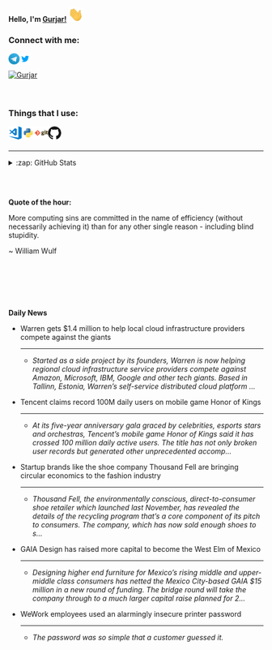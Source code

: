 #### Hello, I'm [Gurjar!](https://GurjarKing.github.io) <img src="https://raw.githubusercontent.com/ABSphreak/ABSphreak/master/gifs/Hi.gif" width="30px"></h2>


### Connect with me:

[<img align="left" alt="Gurjar | Telegram" width="22px" src="https://raw.githubusercontent.com/github/explore/80688e429a7d4ef2fca1e82350fe8e3517d3494d/topics/telegram/telegram.png" />][Telegram]
[<img align="left" alt="Gurjar | Twitter" width="22px" src="https://raw.githubusercontent.com/github/explore/80688e429a7d4ef2fca1e82350fe8e3517d3494d/topics/twitter/twitter.png" />][Twitter]
<br >
<br >
<a href="https://github.com/GurjarKing"><img src="https://komarev.com/ghpvc/?username=GurjarKing" alt="Gurjar" /></a> <br />
<br />
<br />
<!-- <br >

![](https://visitor-badge.glitch.me/badge?page_id=GurjarKing)

<br /> -->

### Things that I use:

[<img align="left" alt="Visual Studio Code" width="26px" src="https://raw.githubusercontent.com/github/explore/80688e429a7d4ef2fca1e82350fe8e3517d3494d/topics/visual-studio-code/visual-studio-code.png" />][VSCode]
[<img align="left" alt="Python" width="26px" src="https://raw.githubusercontent.com/github/explore/80688e429a7d4ef2fca1e82350fe8e3517d3494d/topics/python/python.png" />][Python]
[<img align="left" alt="Git" width="26px" src="https://raw.githubusercontent.com/github/explore/80688e429a7d4ef2fca1e82350fe8e3517d3494d/topics/git/git.png" />][Git]
[<img align="left" alt="GitHub" width="26px" src="https://raw.githubusercontent.com/github/explore/78df643247d429f6cc873026c0622819ad797942/topics/github/github.png" />][Github]

<br />
<br />

---
<details>
  <summary>:zap: GitHub Stats</summary>

<img align="left" alt="Gurjar's Github Stats" src="https://github-readme-stats.vercel.app/api?username=GurjarKing&show_icons=true&hide_border=true&count_private=true&include_all_commit=true&theme=algolia" />

</details>

<!-- ### 🔔 My latest tweet
<a href="https://twitter.com/Gurjar_King43" target="_blank">
	<img src="https://github.com/GurjarKing/GurjarKing/raw/master/tweet.png" width="70%" align="center" alt="Click to view on Twitter" title="My latest tweet, as an image"/>
</a> -->
<br>

<pre>

</pre>

**Quote of the hour:**

More computing sins are committed in the name of efficiency (without necessarily achieving it) than for any other single reason - including blind stupidity.

~ William Wulf
<pre>

</pre>
<br>
<pre>


</pre>
<strong>Daily News</strong>
  
  - Warren gets $1.4 million to help local cloud infrastructure providers compete against the giants
     <hr/>
     
      - *Started as a side project by its founders, Warren is now helping regional cloud infrastructure service providers compete against Amazon, Microsoft, IBM, Google and other tech giants. Based in Tallinn, Estonia, Warren’s self-service distributed cloud platform …*
     
  - Tencent claims record 100M daily users on mobile game Honor of Kings
      <hr/>
      
      - *At its five-year anniversary gala graced by celebrities, esports stars and orchestras, Tencent’s mobile game Honor of Kings said it has crossed 100 million daily active users. The title has not only broken user records but generated other unprecedented accomp…*
      
  - Startup brands like the shoe company Thousand Fell are bringing circular economics to the fashion industry
      <hr/>
      
      - *Thousand Fell, the environmentally conscious, direct-to-consumer shoe retailer which launched last November, has revealed the details of the recycling program that’s a core component of its pitch to consumers. The company, which has now sold enough shoes to s…*
      
  - GAIA Design has raised more capital to become the West Elm of Mexico
      <hr/>
      
      - *Designing higher end furniture for Mexico’s rising middle and upper-middle class consumers has netted the Mexico City-based GAIA $15 million in a new round of funding. The bridge round will take the company through to a much larger capital raise planned for 2…*
       
  - WeWork employees used an alarmingly insecure printer password
      <hr/>
       
       - *The password was so simple that a customer guessed it.*
      

<br />

[VSCode]: https://code.visualstudio.com/
[Python]: https://www.python.org/
[Git]: https://git-scm.com/
[Github]: https://github.com/
[Telegram]: https://t.me/Gurjar_King/
[Twitter]: https://twitter.com/Gurjar_King43/
